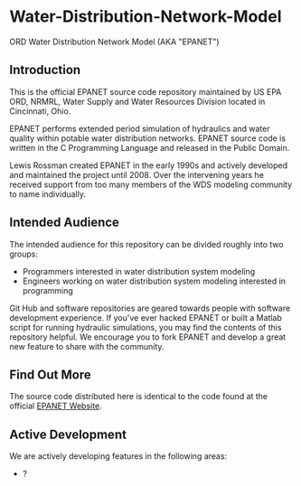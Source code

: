 Water-Distribution-Network-Model
================================

ORD Water Distribution Network Model (AKA "EPANET")

Introduction
------------
This is the official EPANET source code repository maintained by US EPA ORD, NRMRL, Water Supply and Water Resources Division located in Cincinnati, Ohio.

EPANET performs extended period simulation of hydraulics and water quality within potable water distribution networks. EPANET source code is written in the C Programming Language and released in the Public Domain.

Lewis Rossman created EPANET in the early 1990s and actively developed and maintained the project until 2008. Over the intervening years he received support from too many members of the WDS modeling community to name individually. 
 
Intended Audience
-----------------
The intended audience for this repository can be divided roughly into two groups:
 
 - Programmers interested in water distribution system modeling
 - Engineers working on water distribution system modeling interested in programming
 
Git Hub and software repositories are geared towards people with software development experience. If you've ever hacked EPANET or built a Matlab script for running hydraulic simulations, you may find the contents of this repository helpful. We encourage you to fork EPANET and develop a great new feature to share with the community. 

Find Out More
-------------
The source code distributed here is identical to the code found at the official [EPANET Website](http://www2.epa.gov/water-research/epanet). 

Active Development
------------------
We are actively developing features in the following areas:
- ?